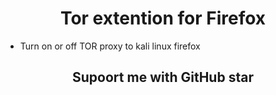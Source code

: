 <h1 align="center">
  Tor extention for Firefox
</h1>

- Turn on or off TOR proxy to kali linux firefox

<h2 align="center">Supoort me with GitHub star</h2>
